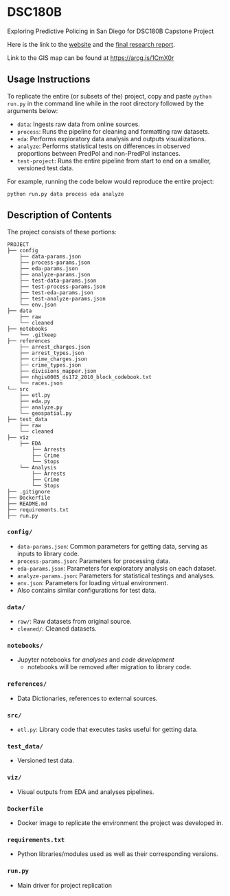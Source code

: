 # DSC180B
Exploring Predictive Policing in San Diego for DSC180B Capstone Project

Here is the link to the [website](https://stephaniemoore14.github.io/predictive_policing_website/) and the [final research report](https://github.com/StephanieMoore14/predictive_policing_website/blob/gh-pages/assets/Final%20Report.pdf).

Link to the GIS map can be found at https://arcg.is/1CmX0r

## Usage Instructions

To replicate the entire (or subsets of the) project, copy and paste `python run.py` in the command line while in the root directory followed by the arguments below:
* `data`: Ingests raw data from online sources.
* `process`: Runs the pipeline for cleaning and formatting raw datasets.
* `eda`: Performs exploratory data analysis and outputs visualizations.
* `analyze`: Performs statistical tests on differences in observed proportions between PredPol and non-PredPol instances.
* `test-project`: Runs the entire pipeline from start to end on a smaller, versioned test data.

For example, running the code below would reproduce the entire project:

`python run.py data process eda analyze`

## Description of Contents

The project consists of these portions:
```
PROJECT
├── config
    ├── data-params.json
    ├── process-params.json
    ├── eda-params.json
    ├── analyze-params.json
    ├── test-data-params.json
    ├── test-process-params.json
    ├── test-eda-params.json
    ├── test-analyze-params.json
    └── env.json
├── data
    ├── raw
    └── cleaned
├── notebooks
    └── .gitkeep
├── references
    ├── arrest_charges.json
    ├── arrest_types.json
    ├── crime_charges.json
    ├── crime_types.json
    ├── divisions_mapper.json
    ├── nhgis0005_ds172_2010_block_codebook.txt
    └── races.json
└── src
    ├── etl.py
    ├── eda.py
    ├── analyze.py
    └── geospatial.py
├── test_data
    ├── raw
    └── cleaned
├── viz
    ├── EDA
        ├── Arrests
        ├── Crime
        └── Stops
    └── Analysis
        ├── Arrests
        ├── Crime
        └── Stops
├── .gitignore
├── Dockerfile
├── README.md
├── requirements.txt
├── run.py
```

### `config/`

* `data-params.json`: Common parameters for getting data, serving as
  inputs to library code.
* `process-params.json`: Parameters for processing data.
* `eda-params.json`: Parameters for exploratory analysis on each dataset.
* `analyze-params.json`: Parameters for statistical testings and analyses.
* `env.json`: Parameters for loading virtual environment.
* Also contains similar configurations for test data.
  
### `data/`

* `raw/`: Raw datasets from original source.
* `cleaned/`: Cleaned datasets.

### `notebooks/`

* Jupyter notebooks for *analyses* and *code development*
  - notebooks will be removed after migration to library code.

### `references/`

* Data Dictionaries, references to external sources.

### `src/`

* `etl.py`: Library code that executes tasks useful for getting data.

### `test_data/`

* Versioned test data.

### `viz/`

* Visual outputs from EDA and analyses pipelines.

### `Dockerfile`

* Docker image to replicate the environment the project was developed in. 

### `requirements.txt`

* Python libraries/modules used as well as their corresponding versions.

### `run.py`

* Main driver for project replication

